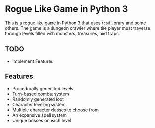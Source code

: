 # Rogue Like Game in Python 3

This is a rogue like game in Python 3 that uses `tcod` library and some others. The game is a dungeon crawler where the player must traverse through levels filled with monsters, treasures, and traps. 

## TODO
- Implement Features

## Features
- Procedurally generated levels
- Turn-based combat system
- Randomly generated loot
- Character leveling system
- Multiple character classes to choose from
- An expansive spell system 
- Unique bosses on each level